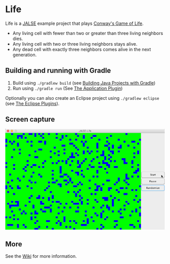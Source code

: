 # Life
Life is a [JALSE](https://github.com/Ellzord/JALSE) example project that plays [Conway's Game of Life](https://en.wikipedia.org/wiki/Conway's_Game_of_Life).

* Any living cell with fewer than two or greater than three living neighbors dies.
* Any living cell with two or three living neighbors stays alive.
* Any dead cell with exactly three neighbors comes alive in the next generation.

## Building and running with Gradle

1. Build using `./gradlew build` (see [Building Java Projects with Gradle](https://spring.io/guides/gs/gradle/#_build_your_project_with_gradle_wrapper))
2. Run using `./gradle run` (See [The Application Plugin](http://gradle.org/docs/current/userguide/application_plugin.html))

Optionally you can also create an Eclipse project using `./gradlew eclipse` (see [The Eclipse Plugins](http://gradle.org/docs/current/userguide/eclipse_plugin.html)).

## Screen capture

![Life screen capture](screencapture.gif)

## More

See the [Wiki](https://github.com/Ellzord/JALSE/wiki) for more information.
